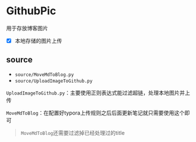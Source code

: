 # GithubPic
用于存放博客图片
- [x] 本地存储的图片上传
## source
* `source/MoveMdToBlog.py`
* `source/UploadImageToGithub.py`

`UploadImageToGithub.py`：主要使用正则表达式能过滤超链，处理本地图片并上传

`MoveMdToBlog`：在配置好typora上传规则之后后面更新笔记就只需要使用这个即可

>`MoveMdToBlog`还需要过滤掉已经处理过的title